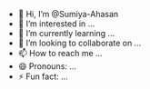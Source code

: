 - 👋 Hi, I’m @Sumiya-Ahasan
- 👀 I’m interested in ...
- 🌱 I’m currently learning ...
- 💞️ I’m looking to collaborate on ...
- 📫 How to reach me ...
- 😄 Pronouns: ...
- ⚡ Fun fact: ...

<!---
Sumiya-Ahasan/Sumiya-Ahasan is a ✨ special ✨ repository because its `README.md` (this file) appears on your GitHub profile.
You can click the Preview link to take a look at your changes.
--->
